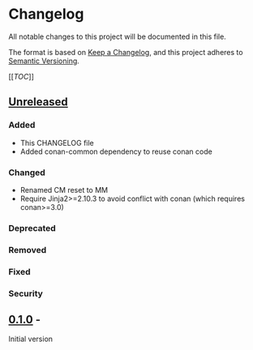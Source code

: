 # Changelog
All notable changes to this project will be documented in this file.

The format is based on [Keep a Changelog](https://keepachangelog.com/en/1.0.0/),
and this project adheres to [Semantic Versioning](https://semver.org/spec/v2.0.0.html).

[[_TOC_]]


## [Unreleased]
### Added
- This CHANGELOG file
- Added conan-common dependency to reuse conan code
### Changed
- Renamed CM reset to MM 
- Require Jinja2>=2.10.3 to avoid conflict with conan (which requires conan>=3.0)
### Deprecated
### Removed
### Fixed
### Security

## [0.1.0] - 
Initial version


[Unreleased]: https://gitlab.esperanto.ai/software/device-api/-/compare/v0.1.0...master
[0.2.0]: https://gitlab.esperanto.ai/software/device-api/-/tags/v0.2.0..v0.1.0
[0.1.0]: https://gitlab.esperanto.ai/software/device-api/-/tags/v0.1.0
